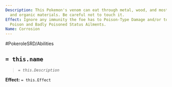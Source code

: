 ```yaml
---
Description: This Pokemon's venom can eat through metal, wood, and most inorganic
  and organic materials. Be careful not to touch it.
Effect: Ignore any immunity the foe has to Poison-Type Damage and/or to be inflicted
  Poison and Badly Poisoned Status Ailments.
Name: Corrosion
---
```


#PokeroleSRD/Abilities

## `= this.name`

> *`= this.Description`*

**Effect:** `= this.Effect`
